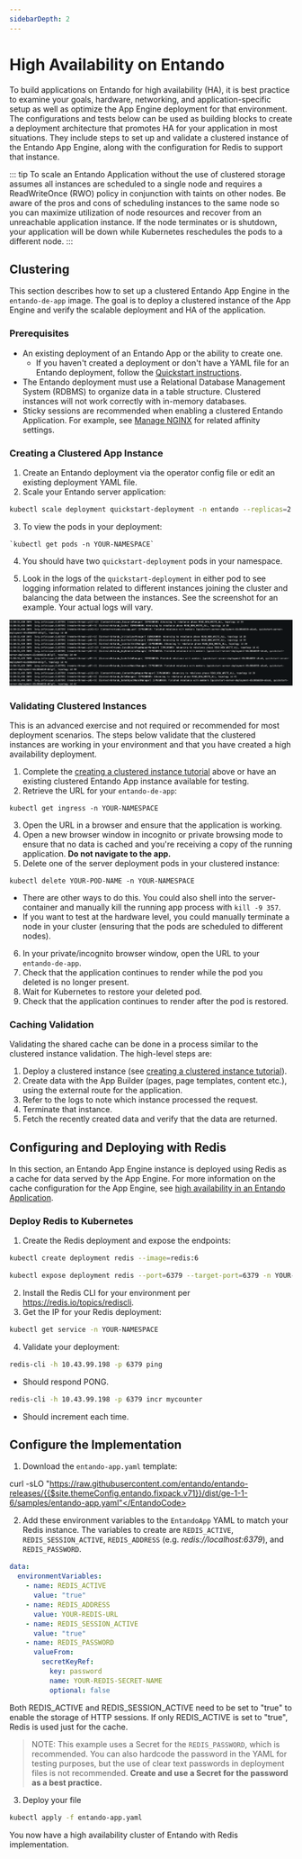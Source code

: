 ```yaml
---
sidebarDepth: 2
---
```


# High Availability on Entando

To build applications on Entando for high availability (HA), it is best practice to examine your goals, hardware, networking, and application-specific setup as well as optimize the App Engine deployment for that environment. The configurations and tests below can be used as building blocks to create a deployment architecture that promotes HA for your application in most situations. They include steps to set up and validate a clustered instance of the Entando App Engine, along with the configuration for Redis to support that instance.

::: tip
To scale an Entando Application without the use of clustered storage assumes all instances are scheduled to a single node and requires a ReadWriteOnce (RWO) policy in conjunction with taints on other nodes. Be aware of the pros and cons of scheduling instances to the same node so you can maximize utilization of node resources and recover from an unreachable application instance. If the node terminates or is shutdown, your application will be down while Kubernetes reschedules the pods to a different node.
:::

## Clustering
This section describes how to set up a clustered Entando App Engine in the `entando-de-app` image. The goal is to deploy a clustered instance of the App Engine and verify the scalable deployment and HA of the application.

### Prerequisites
- An existing deployment of an Entando App or the ability to create one.
    - If you haven't created a deployment or don't have a YAML file for an Entando deployment, follow the [Quickstart instructions](../../../docs/getting-started/).
- The Entando deployment must use a Relational Database Management System (RDBMS) to organize data in a table structure. Clustered instances will not work correctly with in-memory databases.
- Sticky sessions are recommended when enabling a clustered Entando Application. For example, see [Manage NGINX](../devops/manage-nginx.md) for related affinity settings.

### Creating a Clustered App Instance
1. Create an Entando deployment via the operator config file or edit an existing deployment YAML file.
2. Scale your Entando server application:

``` bash
kubectl scale deployment quickstart-deployment -n entando --replicas=2
```

3. To view the pods in your deployment:
```
`kubectl get pods -n YOUR-NAMESPACE`
```
4. You should have two `quickstart-deployment` pods in your namespace.

5. Look in the logs of the `quickstart-deployment` in either pod to see logging information related to different instances joining the cluster and balancing the data between the instances. See the screenshot for an example. Your actual logs will vary.


![Clustered Logs](./img/clustered-logs.png)

### Validating Clustered Instances
This is an advanced exercise and not required or recommended for most deployment scenarios. The steps below validate that the clustered instances are working in your environment and that you have created a high availability deployment.

1. Complete the [creating a clustered instance tutorial](#creating-a-clustered-app-instance) above or have an existing clustered Entando App instance available for testing.
2. Retrieve the URL for your `entando-de-app`:
```
kubectl get ingress -n YOUR-NAMESPACE
```
3. Open the URL in a browser and ensure that the application is working.
4. Open a new browser window in incognito or private browsing mode to ensure that no data is cached and you're receiving a copy of the running application. **Do not navigate to the app.**
5. Delete one of the server deployment pods in your clustered instance:
```
kubectl delete YOUR-POD-NAME -n YOUR-NAMESPACE
```
  - There are other ways to do this. You could also shell into the server-container and manually kill the running app process with `kill -9 357`.
  - If you want to test at the hardware level, you could manually terminate a node in your cluster (ensuring that the pods are scheduled to different nodes).
6. In your private/incognito browser window, open the URL to your `entando-de-app`.
7. Check that the application continues to render while the pod you deleted is no longer present.
8. Wait for Kubernetes to restore your deleted pod.
9. Check that the application continues to render after the pod is restored.

### Caching Validation
Validating the shared cache can be done in a process similar to the clustered instance validation. The high-level steps are:

1. Deploy a clustered instance (see [creating a clustered instance tutorial](#creating-a-clustered-app-instance)).
2. Create data with the App Builder (pages, page templates, content etc.), using the external route for the application.
3. Refer to the logs to note which instance processed the request.
4. Terminate that instance.
5. Fetch the recently created data and verify that the data are returned.


## Configuring and Deploying with Redis

In this section, an Entando App Engine instance is deployed using Redis as a cache for data served by the App Engine. For more information on the cache configuration for the App Engine, see [high availability in an Entando Application](../../docs/consume/high-avail-application.md).

### Deploy Redis to Kubernetes

1. Create the Redis deployment and expose the endpoints:

```sh
kubectl create deployment redis --image=redis:6
```
```sh
kubectl expose deployment redis --port=6379 --target-port=6379 -n YOUR-NAMESPACE
```
2. Install the Redis CLI for your environment per <https://redis.io/topics/rediscli>.
3. Get the IP for your Redis deployment:
```sh
kubectl get service -n YOUR-NAMESPACE
```
4. Validate your deployment:

```sh
redis-cli -h 10.43.99.198 -p 6379 ping
```
   * Should respond PONG.


```sh
redis-cli -h 10.43.99.198 -p 6379 incr mycounter
```
   * Should increment each time. 


## Configure the Implementation

1. Download the `entando-app.yaml` template:

<EntandoCode>curl -sLO "https://raw.githubusercontent.com/entando/entando-releases/{{$site.themeConfig.entando.fixpack.v71}}/dist/ge-1-1-6/samples/entando-app.yaml"</EntandoCode>

2. Add these environment variables to the `EntandoApp` YAML to match your Redis instance. The variables to create are `REDIS_ACTIVE`, `REDIS_SESSION_ACTIVE`, `REDIS_ADDRESS` (e.g. _redis://localhost:6379_), and `REDIS_PASSWORD`.
```yaml
data:
  environmentVariables:
    - name: REDIS_ACTIVE
      value: "true"
    - name: REDIS_ADDRESS
      value: YOUR-REDIS-URL 
    - name: REDIS_SESSION_ACTIVE 
      value: "true"
    - name: REDIS_PASSWORD
      valueFrom:
        secretKeyRef:
          key: password
          name: YOUR-REDIS-SECRET-NAME
          optional: false 
```
Both REDIS_ACTIVE and REDIS_SESSION_ACTIVE need to be set to "true" to enable the storage of HTTP sessions. If only REDIS_ACTIVE is set to "true", Redis is used just for the cache.

>NOTE: This example uses a Secret for the `REDIS_PASSWORD`, which is recommended. You can also hardcode the password in the YAML for testing purposes, but the use of clear text passwords in deployment files is not recommended. **Create and use a Secret for the password as a best practice.**

3. Deploy your file
```sh
kubectl apply -f entando-app.yaml
```
You now have a high availability cluster of Entando with Redis implementation.